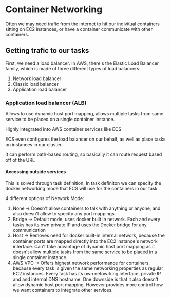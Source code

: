 # Container Networking

Often we may need trafic from the internet to hit our indivitual containers sitting on EC2 instances, or have a container communicate with other containers.

## Getting trafic to our tasks

First, we need a load balancer. In AWS, there's the Elastic Load Balancer family, which is made of three different types of load balancers:

1. Network load balancer
2. Classic load balancer
3. Application load balancer


### Application load balancer (ALB)

Allows to use dynamic host port mapping, allows multiple tasks from same service to be placed on a single container instance.

Highly integrated into AWS container services like ECS

ECS even configures the load balancer on our behalf, as well as place tasks on instances in our cluster.

It can perform path-based routing, so basically it can route request based off of the URL


#### Accessing outside services

This is solved through task definition. In task definiton we can specify the docker networking mode that ECS will use for the containers in our task.

4 different options of Network Mode:

1. None -> Doesn't allow containers to talk with anything or anyone, and also doesn't allow to specify any port mappings.
2. Bridge -> Default mode, uses docker built in network. Each and every tasks has its own private IP and uses the Docker bridge for any communication
3. Host -> Removes need for docker built-in internal network, because the container ports are mapped directly into the EC2 instance's network interface. Can't take advantage of dynamic host port mapping as it doesn't allow multiple tasks from the same service to be placed in a single container instance.
4. AWS VPC -> Offers highest network performance for containers, because every task is given the same networking properties as regular EC2 instances. Every task has its own netowrking interface, private IP and and internal DNS hostname. One downside is that it also doesn't allow dynamic host port mapping. However provides more control how we want containers to integrate other services.
